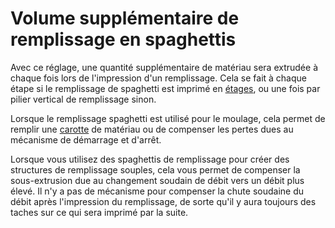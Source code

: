 Volume supplémentaire de remplissage en spaghettis
===

Avec ce réglage, une quantité supplémentaire de matériau sera extrudée à chaque fois lors de l'impression d'un remplissage. Cela se fait à chaque étape si le remplissage de spaghetti est imprimé en [étages](./spaghetti_infill_stepped.md), ou une fois par pilier vertical de remplissage sinon.

Lorsque le remplissage spaghetti est utilisé pour le moulage, cela permet de remplir une [carotte](https://en.wikipedia.org/wiki/Sprue_\(manufacturing\)) de matériau ou de compenser les pertes dues au mécanisme de démarrage et d'arrêt.

Lorsque vous utilisez des spaghettis de remplissage pour créer des structures de remplissage souples, cela vous permet de compenser la sous-extrusion due au changement soudain de débit vers un débit plus élevé. Il n'y a pas de mécanisme pour compenser la chute soudaine du débit après l'impression du remplissage, de sorte qu'il y aura toujours des taches sur ce qui sera imprimé par la suite. 

